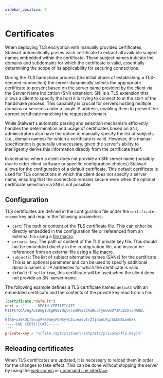 ```yaml
---
sidebar_position: 2
---
```


# Certificates

When deploying TLS encryption with manually provided certificates, Stalwart automatically parses each certificate to extract all available subject names embedded within the certificate. These subject names indicate the domains and subdomains for which the certificate is valid, essentially determining the scope of its applicability for securing connections.

During the TLS handshake process (the initial phase of establishing a TLS-secured connection) the server dynamically selects the appropriate certificate to present based on the server name provided by the client via the Server Name Indication (SNI) extension. SNI is a TLS extension that allows a client to specify the host it is trying to connect to at the start of the handshake process. This capability is crucial for servers hosting multiple domains or services under a single IP address, enabling them to present the correct certificate matching the requested domain.

While Stalwart's automatic parsing and selection mechanism efficiently handles the determination and usage of certificates based on SNI, administrators also have the option to manually specify the list of subjects (i.e., domain names) for which a certificate is valid. However, this manual specification is generally unnecessary, given the server's ability to intelligently derive this information directly from the certificate itself.

In scenarios where a client does not provide an SNI server name (possibly due to older client software or specific configuration choices) Stalwart allows for the configuration of a default certificate. This default certificate is used for TLS connections in which the client does not specify a server name, ensuring that the connection remains secure even when the optimal certificate selection via SNI is not possible.

## Configuration

TLS certificates are defined in the configuration file under the `certificate.<name>` key and require the following parameters:

- `cert`: The path or content of the TLS certificate file. This can either be directly embedded in the configuration file or referenced from an external file using a [file macro](/docs/configuration/macros).
- `private-key`: The path or content of the TLS private key file. This should not be embedded directly in the configuration file, and instead be referenced from an external file using a [file macro](/docs/configuration/macros).
- `subjects`: The list of subject alternative names (SANs) for the certificate. This is an optional parameter and can be used to specify additional domain names or IP addresses for which the certificate is valid.
- `default`: If set to `true`, this certificate will be used when the client does not provide an SNI server name.

The following example defines a TLS certificate named `default` with an embedded certificate and the contents of the private key read from a file:

```toml
[certificate."default"]
cert = '''-----BEGIN CERTIFICATE-----
MIIFCTCCAvGgAwIBAgIUCgHGQYUqtelbHGVSzCVwBL3fyEUwDQYJKoZIhvcNAQEL
...
0fR8+xz9kDLf8xupV+X9heyFGHSyYU2Lveaevtr2Ij3weLRgJ6LbNALoeKXk
-----END CERTIFICATE-----
'''
private-key = "%{file:/opt/stalwart-smtp/etc/private/tls.key}%"
```

## Reloading certificates

When TLS certificates are updated, it is necessary to reload them in order for the changes to take effect. This can be done without stopping the server by using the [web-admin](/docs/management/webadmin/overview) or [command line interface](/docs/management/cli/overview).
